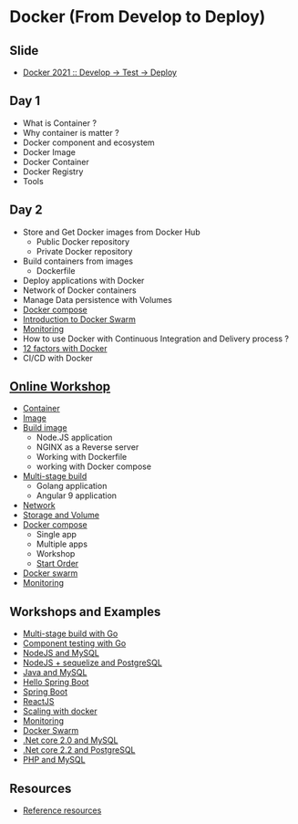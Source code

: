 # Docker (From Develop to Deploy)

## Slide
* [Docker 2021 :: Develop -> Test -> Deploy](https://github.com/up1/course-introduction-docker/blob/master/slide/SCK-INTRODUCTION-DOCKER-V7.pdf)

## Day 1
* What is Container ?
* Why container is matter ?
* Docker component and ecosystem
* Docker Image
* Docker Container
* Docker Registry
* Tools

## Day 2
* Store and Get Docker images from Docker Hub
  * Public Docker repository
  * Private Docker repository
* Build containers from images
  * Dockerfile
* Deploy applications with Docker
* Network of Docker containers
* Manage Data persistence with Volumes
* [Docker compose](https://github.com/up1/course-introduction-docker/tree/master/workshop-online/docker-compose)
* [Introduction to Docker Swarm](https://github.com/up1/course-introduction-docker/blob/master/workshop/swarm/instruction.txt)
* [Monitoring](https://github.com/up1/course-introduction-docker/blob/master/workshop/monitoring/instruction.md)
* How to use Docker with Continuous Integration and Delivery process ?
* [12 factors with Docker](https://github.com/up1/course-introduction-docker/tree/master/workshop-online/12-factor)
* CI/CD with Docker

## [Online Workshop](https://github.com/up1/course-introduction-docker/tree/master/workshop-online)
* [Container](https://github.com/up1/course-introduction-docker/blob/master/workshop-online/container.md)
* [Image](https://github.com/up1/course-introduction-docker/blob/master/workshop-online/image.md)
* [Build image](https://github.com/up1/course-introduction-docker/blob/master/workshop-online/build-image/run.md)
   * Node.JS application
   * NGINX as a Reverse server
   * Working with Dockerfile
   * working with Docker compose
* [Multi-stage build](https://github.com/up1/course-introduction-docker/blob/master/workshop-online/multi-stage-build/run.md)
   * Golang application
   * Angular 9 application
* [Network](https://github.com/up1/course-introduction-docker/blob/master/workshop-online/network.md)
* [Storage and Volume](https://github.com/up1/course-introduction-docker/blob/master/workshop-online/storage.md)
* [Docker compose](https://github.com/up1/course-introduction-docker/tree/master/workshop-online/docker-compose)
  * Single app
  * Multiple apps
  * Workshop
  * [Start Order](https://docs.docker.com/compose/startup-order/)
* [Docker swarm](https://github.com/up1/course-introduction-docker/blob/master/workshop/swarm/instruction.txt)
* [Monitoring](https://github.com/up1/course-introduction-docker/blob/master/workshop/monitoring/instruction.md)


## Workshops and Examples
* [Multi-stage build with Go](https://github.com/up1/workshop-docker-multi-stage)
* [Component testing with Go](https://github.com/up1/workshop-microservices-golang-2021/tree/main/testing/component-testing)
* [NodeJS and MySQL](https://github.com/up1/demo-docker-nodejs-mysql)
* [NodeJS + sequelize and PostgreSQL](https://github.com/up1/workshop-nodejs-postgresql)
* [Java and MySQL](https://github.com/up1/docker-workshop-java-mysql)
* [Hello Spring Boot](https://github.com/up1/springboot-hello)
* [Spring Boot](https://github.com/up1/demo-springboot-tn)
* [ReactJS](https://github.com/up1/demo-docker-reactjs)
* [Scaling with docker](https://github.com/up1/course-introduction-docker/tree/master/workshop/docker-scaling)
* [Monitoring](https://github.com/up1/course-introduction-docker/tree/master/workshop/monitoring)
* [Docker Swarm](https://github.com/up1/course-introduction-docker/tree/master/workshop/swarm)
* [.Net core 2.0 and MySQL](https://github.com/up1/docker-workshop-dotnet-core-mysql)
* [.Net core 2.2 and PostgreSQL](https://github.com/up1/workshop-testing)
* [PHP and MySQL](https://github.com/up1/course-introduction-docker/tree/master/workshop-online/workshop-php-mysql)

## Resources
* [Reference resources](https://github.com/up1/course-introduction-docker/wiki)
